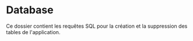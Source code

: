 # Database

Ce dossier contient les requêtes SQL pour la création et la suppression des tables de l'application.